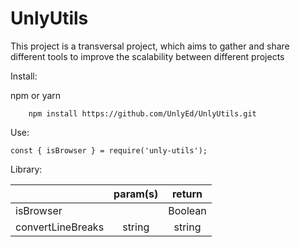 # UnlyUtils

This project is a transversal project, which aims to gather and share different tools to improve the scalability between different projects

Install:

npm or yarn

```
    npm install https://github.com/UnlyEd/UnlyUtils.git
```

Use:

```
const { isBrowser } = require('unly-utils');
```

Library:

|   | param(s)         | return |
| :--------------- |:---------------:| :-----:|
| isBrowser |          | Boolean |
| convertLineBreaks  | string | string |
